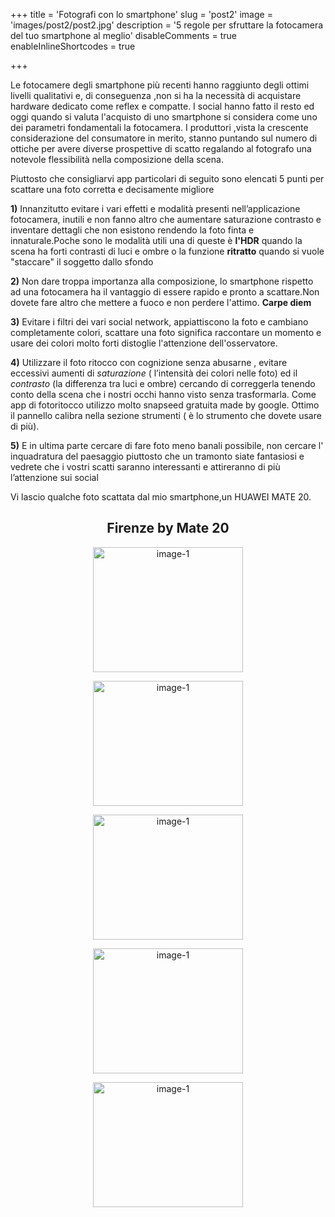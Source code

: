 +++ 
title = 'Fotografi con lo smartphone' 
slug = 'post2' 
image = 'images/post2/post2.jpg' 
description = '5 regole per sfruttare la fotocamera del tuo smartphone al meglio' 
disableComments = true 
enableInlineShortcodes = true

+++ 



Le fotocamere degli smartphone più recenti hanno raggiunto degli ottimi livelli qualitativi e, di conseguenza ,non si ha la necessità di acquistare hardware dedicato come reflex e compatte. I social hanno fatto il resto ed oggi quando si valuta l'acquisto di uno smartphone si considera come uno dei parametri fondamentali la fotocamera. I produttori ,vista la crescente considerazione del consumatore in merito, stanno puntando sul numero di ottiche per avere diverse prospettive di scatto regalando al fotografo una notevole flessibilità nella composizione della scena.

Piuttosto che consigliarvi app particolari di seguito sono elencati 5 punti per scattare una foto corretta e decisamente migliore

**1)** Innanzitutto evitare i vari effetti e modalità presenti nell’applicazione fotocamera, inutili e non fanno altro che aumentare saturazione contrasto e inventare dettagli che non esistono rendendo la foto finta e innaturale.Poche sono le modalità utili una di queste è **l'HDR** quando la scena ha forti contrasti di luci e ombre o la funzione **ritratto** quando si vuole "staccare" il soggetto dallo sfondo

**2)** Non dare troppa importanza alla composizione, lo smartphone rispetto ad una fotocamera ha il vantaggio di essere rapido e pronto a scattare.Non dovete fare altro che mettere a fuoco e non perdere l'attimo. **Carpe diem**

**3)** Evitare i filtri dei vari social network, appiattiscono la foto e cambiano completamente colori, scattare una foto significa raccontare un momento e usare dei colori molto forti distoglie l'attenzione dell'osservatore.

**4)** Utilizzare il foto ritocco con cognizione senza abusarne , evitare eccessivi aumenti di _saturazione_ ( l’intensità dei colori nelle foto) ed il _contrasto_ (la differenza tra luci e ombre) cercando di correggerla tenendo conto della scena che i nostri occhi hanno visto senza trasformarla. Come app di fotoritocco utilizzo molto snapseed gratuita made by google. Ottimo il pannello calibra nella sezione strumenti ( è lo strumento che dovete usare di più).

**5)** E in ultima parte cercare di fare foto meno banali possibile, non cercare l' inquadratura del paesaggio piuttosto che un tramonto siate fantasiosi e vedrete che i vostri scatti saranno interessanti e attireranno di più l’attenzione sui social


Vi lascio qualche foto scattata dal mio smartphone,un HUAWEI MATE 20.


<h2 style="text-align: center;">Firenze by Mate 20 </h2>

<div align="center">
<a class="galleria-firenze" href="https://res.cloudinary.com/maltob03/image/upload/v1567690312/post2/IMG_20190322_110044_vaapgw.jpg" data-lightbox="post2"><img class="firenze" src="https://res.cloudinary.com/maltob03/image/upload/v1567690312/post2/IMG_20190322_110044_vaapgw.jpg" alt="image-1" width="240" height="200" /></a>

<a class="galleria-firenze" href="https://res.cloudinary.com/maltob03/image/upload/v1567690313/post2/IMG_20190321_172500_ec87f3_lkknx7.jpg" data-lightbox="post2"><img class="firenze" src="https://res.cloudinary.com/maltob03/image/upload/v1567690313/post2/IMG_20190321_172500_ec87f3_lkknx7.jpg" alt="image-1" width="240" height="200" /></a>

<a class="galleria-firenze" href="https://res.cloudinary.com/maltob03/image/upload/v1567690312/post2/IMG_20190321_133808_zkssii.jpg" data-lightbox="post2"><img class="firenze" src="https://res.cloudinary.com/maltob03/image/upload/v1567690312/post2/IMG_20190321_133808_zkssii.jpg" alt="image-1" width="240" height="200" /></a>



<a class="galleria-firenze" href="https://res.cloudinary.com/maltob03/image/upload/v1567690311/post2/IMG_20190322_120527_pvxzhr.jpg" data-lightbox="post2"><img class="firenze" src="https://res.cloudinary.com/maltob03/image/upload/v1567690311/post2/IMG_20190322_120527_pvxzhr.jpg" alt="image-1" width="240" height="200" /></a>


<a class="galleria-firenze" href="https://res.cloudinary.com/maltob03/image/upload/v1567690309/post2/IMG_20190323_171704_egtpww.jpg" data-lightbox="post2"><img class="firenze" src="https://res.cloudinary.com/maltob03/image/upload/v1567690309/post2/IMG_20190323_171704_egtpww.jpg" alt="image-1" width="240" height="200" /></a>

</div>







